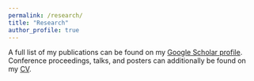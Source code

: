 ```yaml
---
permalink: /research/
title: "Research"
author_profile: true
---
```


A full list of my publications can be found on my [Google Scholar profile](https://scholar.google.com/citations?user=UfMvTKcAAAAJ&hl=en). Conference proceedings, talks, and posters can additionally be found on my [CV](https://shawnncummings.github.io/files/Cummings_CV_090125.pdf).
